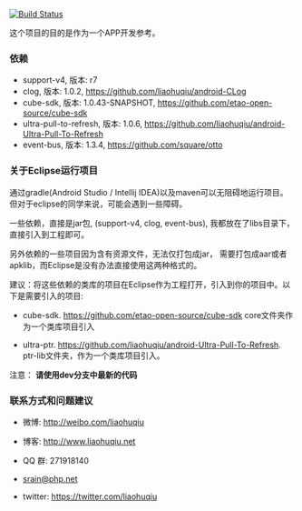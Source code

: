 [![Build Status](https://travis-ci.org/liaohuqiu/android-cube-app.svg?branch=master)](https://travis-ci.org/liaohuqiu/android-cube-app)

这个项目的目的是作为一个APP开发参考。

### 依赖

*   support-v4, 版本: r7
*   clog, 版本: 1.0.2, https://github.com/liaohuqiu/android-CLog
*   cube-sdk, 版本: 1.0.43-SNAPSHOT, https://github.com/etao-open-source/cube-sdk
*   ultra-pull-to-refresh, 版本: 1.0.6, https://github.com/liaohuqiu/android-Ultra-Pull-To-Refresh
*   event-bus, 版本: 1.3.4, https://github.com/square/otto

### 关于Eclipse运行项目

通过gradle(Android Studio / Intellij IDEA)以及maven可以无阻碍地运行项目。但对于eclipse的同学来说，可能会遇到一些障碍。

一些依赖，直接是jar包, (support-v4, clog, event-bus), 我都放在了libs目录下，直接引入到工程即可。

另外依赖的一些项目因为含有资源文件，无法仅打包成jar， 需要打包成aar或者apklib，而Eclipse是没有办法直接使用这两种格式的。

建议：将这些依赖的类库的项目在Eclipse作为工程打开，引入到你的项目中。以下是需要引入的项目:

*  cube-sdk.  https://github.com/etao-open-source/cube-sdk  core文件夹作为一个类库项目引入

*  ultra-ptr. https://github.com/liaohuqiu/android-Ultra-Pull-To-Refresh. ptr-lib文件夹，作为一个类库项目引入。

注意： **请使用dev分支中最新的代码**

### 联系方式和问题建议

* 微博: http://weibo.com/liaohuqiu
* 博客: http://www.liaohuqiu.net
* QQ 群: 271918140
* srain@php.net

* twitter: https://twitter.com/liaohuqiu
